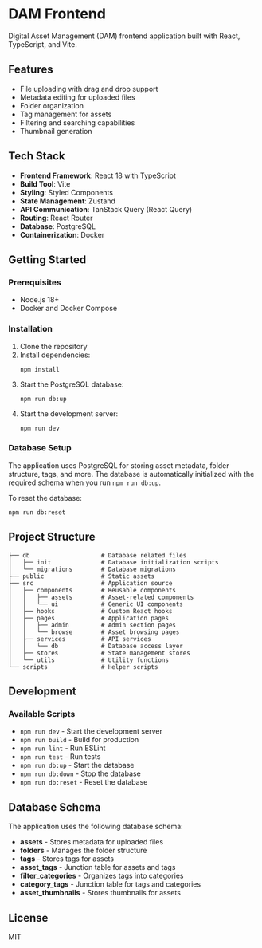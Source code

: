# DAM Frontend

Digital Asset Management (DAM) frontend application built with React, TypeScript, and Vite.

## Features

- File uploading with drag and drop support
- Metadata editing for uploaded files
- Folder organization
- Tag management for assets
- Filtering and searching capabilities
- Thumbnail generation

## Tech Stack

- **Frontend Framework**: React 18 with TypeScript
- **Build Tool**: Vite
- **Styling**: Styled Components
- **State Management**: Zustand
- **API Communication**: TanStack Query (React Query)
- **Routing**: React Router
- **Database**: PostgreSQL
- **Containerization**: Docker

## Getting Started

### Prerequisites

- Node.js 18+
- Docker and Docker Compose

### Installation

1. Clone the repository
2. Install dependencies:
   ```
   npm install
   ```
3. Start the PostgreSQL database:
   ```
   npm run db:up
   ```
4. Start the development server:
   ```
   npm run dev
   ```

### Database Setup

The application uses PostgreSQL for storing asset metadata, folder structure, tags, and more. The database is automatically initialized with the required schema when you run `npm run db:up`.

To reset the database:
```
npm run db:reset
```

## Project Structure

```
├── db                    # Database related files
│   ├── init              # Database initialization scripts
│   └── migrations        # Database migrations
├── public                # Static assets
├── src                   # Application source
│   ├── components        # Reusable components
│   │   ├── assets        # Asset-related components
│   │   └── ui            # Generic UI components
│   ├── hooks             # Custom React hooks
│   ├── pages             # Application pages
│   │   ├── admin         # Admin section pages
│   │   └── browse        # Asset browsing pages
│   ├── services          # API services
│   │   └── db            # Database access layer
│   ├── stores            # State management stores
│   └── utils             # Utility functions
└── scripts               # Helper scripts
```

## Development

### Available Scripts

- `npm run dev` - Start the development server
- `npm run build` - Build for production
- `npm run lint` - Run ESLint
- `npm run test` - Run tests
- `npm run db:up` - Start the database
- `npm run db:down` - Stop the database
- `npm run db:reset` - Reset the database

## Database Schema

The application uses the following database schema:

- **assets** - Stores metadata for uploaded files
- **folders** - Manages the folder structure
- **tags** - Stores tags for assets
- **asset_tags** - Junction table for assets and tags
- **filter_categories** - Organizes tags into categories
- **category_tags** - Junction table for tags and categories
- **asset_thumbnails** - Stores thumbnails for assets

## License

MIT